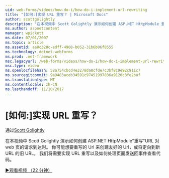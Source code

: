 ```yaml
---
uid: web-forms/videos/how-do-i/how-do-i-implement-url-rewriting
title: "[如何:]实现 URL 重写？ | Microsoft Docs"
author: scottgolightly
description: "在本视频中 Scott Golightly 演示如何创建 ASP.NET HttpModule 重写 URL 对 web 页的请求到达时。 你可能想要重写..."
ms.author: aspnetcontent
manager: wpickett
ms.date: 07/01/2007
ms.topic: article
ms.assetid: aa0c328c-edff-4908-b052-31b6b06f8555
ms.technology: dotnet-webforms
ms.prod: .net-framework
msc.legacyurl: /web-forms/videos/how-do-i/how-do-i-implement-url-rewriting
msc.type: video
ms.openlocfilehash: 58a754cbcd4e3278da8cfde7c3bf8c9e92c911c7
ms.sourcegitcommit: 9a9483aceb34591c97451997036a9120c3fe2baf
ms.translationtype: MT
ms.contentlocale: zh-CN
ms.lasthandoff: 11/10/2017
---
```

<a name="how-do-i-implement-url-rewriting"></a>[如何:]实现 URL 重写？
====================
通过[Scott Golightly](https://github.com/scottgolightly)

在本视频中 Scott Golightly 演示如何创建 ASP.NET HttpModule"重写"URL 对 web 页的请求到达时。 你可能想要重写的 Url 来创建友好的 Url，或将定向到新 URL 的旧 URL。 我们将需要实现 URL 重写以及如何处理页面发送回事件查看代码。

[&#9654;观看视频 （22 分钟）](https://channel9.msdn.com/Blogs/ASP-NET-Site-Videos/how-do-i-implement-url-rewriting)
